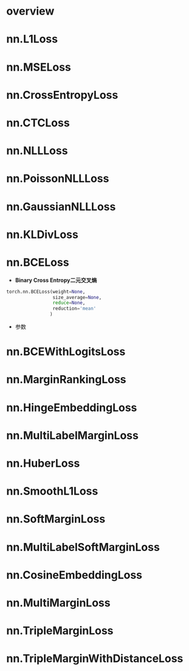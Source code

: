 # overview

# nn.L1Loss

# nn.MSELoss

# nn.CrossEntropyLoss

# nn.CTCLoss

# nn.NLLLoss

# nn.PoissonNLLLoss

# nn.GaussianNLLLoss

# nn.KLDivLoss

# nn.BCELoss

-  **Binary Cross Entropy二元交叉熵**

```python
torch.nn.BCELoss(weight=None, 
                 size_average=None, 
                 reduce=None, 
                 reduction='mean'
                )
```

- 参数

  

# nn.BCEWithLogitsLoss

# nn.MarginRankingLoss

# nn.HingeEmbeddingLoss

# nn.MultiLabelMarginLoss

# nn.HuberLoss

# nn.SmoothL1Loss

# nn.SoftMarginLoss

# nn.MultiLabelSoftMarginLoss

# nn.CosineEmbeddingLoss

# nn.MultiMarginLoss

# nn.TripleMarginLoss

# nn.TripleMarginWithDistanceLoss

